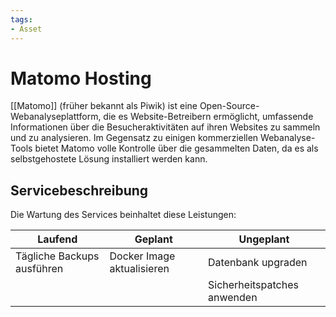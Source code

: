 ```yaml
---
tags:
- Asset
---
```

# Matomo Hosting

[[Matomo]] (früher bekannt als Piwik) ist eine Open-Source-Webanalyseplattform, die es Website-Betreibern ermöglicht, umfassende Informationen über die Besucheraktivitäten auf ihren Websites zu sammeln und zu analysieren. Im Gegensatz zu einigen kommerziellen Webanalyse-Tools bietet Matomo volle Kontrolle über die gesammelten Daten, da es als selbstgehostete Lösung installiert werden kann.

## Servicebeschreibung

Die Wartung des Services beinhaltet diese Leistungen:

| Laufend | Geplant | Ungeplant |
| ---- | ---- | ---- |
| Tägliche Backups ausführen | Docker Image aktualisieren |  Datenbank upgraden |
|  |  | Sicherheitspatches anwenden |

